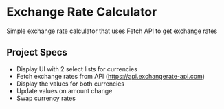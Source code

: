 # Exchange Rate Calculator

Simple exchange rate calculator that uses Fetch API to get exchange rates

## Project Specs

- Display UI with 2 select lists for currencies
- Fetch exchange rates from API (https://api.exchangerate-api.com)
- Display the values for both currencies
- Update values on amount change
- Swap currency rates
